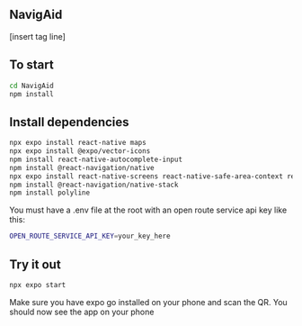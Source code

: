 ## NavigAid

[insert tag line]

## To start
```bash
cd NavigAid
npm install
```

## Install dependencies
```bash
npx expo install react-native maps
npx expo install @expo/vector-icons
npm install react-native-autocomplete-input   
npm install @react-navigation/native
npx expo install react-native-screens react-native-safe-area-context react-native-gesture-handler react-native-reanimated
npm install @react-navigation/native-stack
npm install polyline
```
You must have a .env file at the root with an open route service api key like this:

```bash
OPEN_ROUTE_SERVICE_API_KEY=your_key_here
```

## Try it out
```bash
npx expo start
```

Make sure you have expo go installed on your phone and scan the QR.
You should now see the app on your phone
